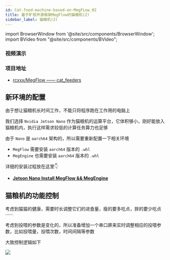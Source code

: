 ```yaml
---
id: Cat-food-machine-based-on-MegFLow_02
title: 基于旷视开源框架MegFlow的猫粮机(2)
sidebar_label: 猫粮机(2)
---
```


import BrowserWindow from '@site/src/components/BrowserWindow';
import BVideo from "@site/src/components/BVideo";

<BrowserWindow>

### 视频演示

<BVideo src="" bsrc=""/>

### 项目地址
- [rcxxx/MegFlow —— cat_feeders](https://github.com/rcxxx/MegFlow/tree/master/flow-python/examples/cat_feeders)

</BrowserWindow>

## 新环境的配置
由于想让猫粮机长时间工作，不能只将程序跑在工作用的电脑上

我们选择 `Nvidia Jetson Nano` 作为猫粮机的运算平台，它体积够小，刚好能放入猫粮机内，执行这样需求较低的计算任务算力也足够

由于 `Nano` 是 `aarch64` 架构的，所以需要重新配置一下相关环境
- `MegFlow` 需要安装 `aarch64` 版本的 `.whl`
- `MegEngine` 也需要安装 `aarch64` 版本的 `.whl`

详细的安装过程放在这里👇
- **[Jetson Nano Install MegFlow && MegEngine](./../../nvidia/jeston-nano/jetson-nano-MegFlow-MegEngine.md)**

## 猫粮机的功能控制

考虑到猫猫的健康，需要时长调整它们的进食量，瘦的要多吃点，胖的要少吃点······

考虑到投喂的参数是变化的，所以准备增加一个串口屏来实时调整相应的投喂参数，比如投喂量，投喂次数，时间间隔等参数

大致控制逻辑如下

![](https://pictures-1304295136.cos.ap-guangzhou.myqcloud.com/screenshot/MegFlow-Cat_feeder/%E7%8C%AB%E7%B2%AE%E6%9C%BA%E5%96%82%E9%A3%9F%E6%9C%BA%E5%88%B6.png)



